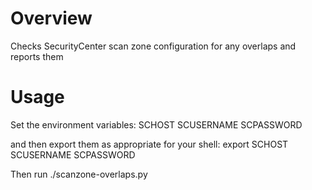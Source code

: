 # Overview
Checks SecurityCenter scan zone configuration for any overlaps and reports them

# Usage

Set the environment variables:
  SCHOST
  SCUSERNAME
  SCPASSWORD

and then export them as appropriate for your shell:
  export SCHOST SCUSERNAME SCPASSWORD

Then run
./scanzone-overlaps.py 
